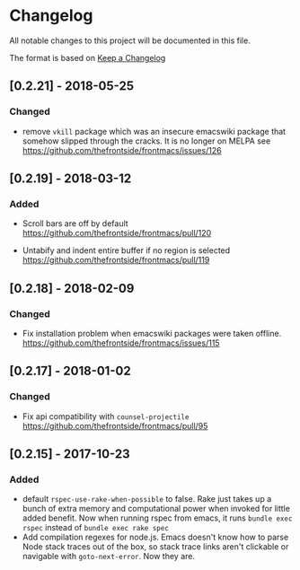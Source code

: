 # Changelog
All notable changes to this project will be documented in this file.

The format is based on [Keep a Changelog](http://keepachangelog.com/en/1.0.0/)

## [0.2.21] - 2018-05-25

### Changed

- remove `vkill` package which was an insecure emacswiki package that
  somehow slipped through the cracks. It is no longer on MELPA
  see https://github.com/thefrontside/frontmacs/issues/126

## [0.2.19] - 2018-03-12

### Added

- Scroll bars are off by default
  https://github.com/thefrontside/frontmacs/pull/120

- Untabify and indent entire buffer if no region is selected
  https://github.com/thefrontside/frontmacs/pull/119

## [0.2.18] - 2018-02-09

### Changed

- Fix installation problem when emacswiki packages were taken
  offline. https://github.com/thefrontside/frontmacs/issues/115

## [0.2.17] - 2018-01-02

### Changed

- Fix api compatibility with `counsel-projectile`
  https://github.com/thefrontside/frontmacs/pull/95

## [0.2.15] - 2017-10-23

### Added
- default `rspec-use-rake-when-possible` to false. Rake just takes up
  a bunch of extra memory and computational power when invoked for
  little added benefit. Now when running rspec from emacs, it runs
  `bundle exec rspec` instead of `bundle exec rake spec`
- Add compilation regexes for node.js. Emacs doesn't know how to parse
  Node stack traces out of the box, so stack trace links aren't
  clickable or navigable with `goto-next-error`. Now they are.
